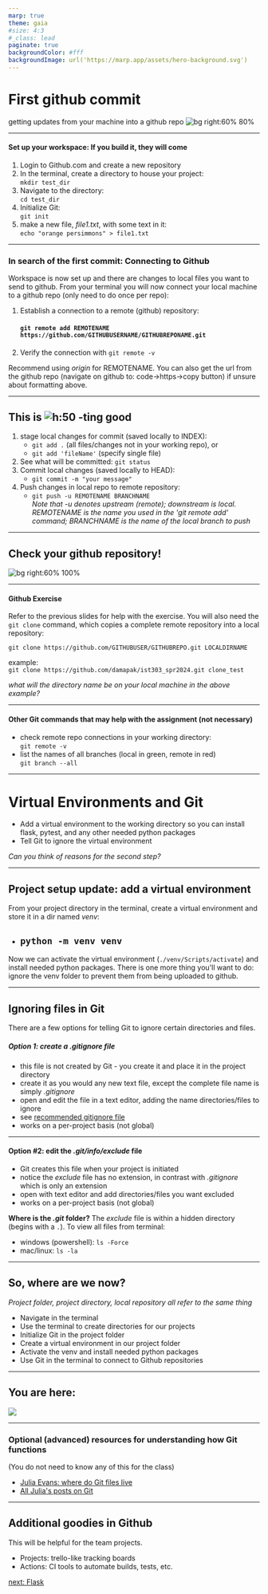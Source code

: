 ```yaml
---
marp: true
theme: gaia
#size: 4:3
#_class: lead
paginate: true
backgroundColor: #fff
backgroundImage: url('https://marp.app/assets/hero-background.svg')
---
```

# First github commit 
getting updates from your machine into a github repo
![bg right:60% 80%](rsc/anxious.gif)

---
#### Set up your workspace: If you build it, they will come
1) Login to Github.com and create a new repository
2) In the terminal, create a directory to house your project: \
`mkdir test_dir`
3) Navigate to the directory: \
`cd test_dir`
4) Initialize Git: \
`git init`
5) make a new file, _file1.txt_, with some text in it: \
`echo "orange persimmons" > file1.txt` 

---
<style scoped>
{font-size: 32px;}
</style>
### In search of the first commit: Connecting to Github
Workspace is now set up and there are changes to local files you want to send to github. From your terminal you will now connect your local machine to a github repo (only need to do once per repo):

1. Establish a connection to a remote (github) repository:
    #### `git remote add REMOTENAME https://github.com/GITHUBUSERNAME/GITHUBREPONAME.git`
2. Verify the connection with `git remote -v`

Recommend using _origin_ for REMOTENAME. You can also get the url from the github repo (navigate on github to: code->https->copy button) if unsure about formatting above.

---
<style scoped>
{font-size: 31px;}
</style>
## This is ![h:50](rsc/git.png) -ting good
1) stage local changes for commit (saved locally to INDEX):
    - `git add .` (all files/changes not in your working repo), or
    - `git add 'fileName'` (specify single file)
4) See what will be committed: `git status`
4) Commit local changes (saved locally to HEAD):
    - `git commit -m "your message"`
5) Push changes in local repo to remote repository:
    - `git push -u REMOTENAME BRANCHNAME` \
    _Note that -u denotes upstream (remote); downstream is local. REMOTENAME is the name you used in the 'git remote add' command; BRANCHNAME is the name of the local branch to push_
---
## Check your github repository!
![bg right:60% 100%](rsc/first_commit.jpg)

---
#### Github Exercise
Refer to the previous slides for help with the exercise.
You will also need the `git clone` command, which copies a complete remote repository into a local repository:

`git clone https://github.com/GITHUBUSER/GITHUBREPO.git LOCALDIRNAME`

example: \
`git clone https://github.com/damapak/ist303_spr2024.git clone_test`

_what will the directory name be on your local machine in the above example?_

---
#### Other Git commands that may help with the assignment (not necessary)
- check remote repo connections in your working directory: \
`git remote -v`
- list the names of all branches (local in green, remote in red) \
`git branch --all`

---
# Virtual Environments and Git
- Add a virtual environment to the working directory so you can install flask, pytest, and any other needed python packages
- Tell Git to ignore the virtual environment 

_Can you think of reasons for the second step?_

---
## Project setup update: add a virtual environment
From your project directory in the terminal, create a virtual environment and store it in a dir named _venv_:
- ## `python -m venv venv`

Now we can activate the virtual environment (`./venv/Scripts/activate`) and install needed python packages. There is one more thing you'll want to do: ignore the venv folder to prevent them from being uploaded to github.

---
<style scoped>
{font-size: 31px;}
</style>
## Ignoring files in Git
There are a few options for telling Git to ignore certain directories and files.
##### Option 1: create a _.gitignore_ file
- this file is not created by Git - you create it and place it in the project directory
- create it as you would any new text file, except the complete file name is simply _.gitignore_
- open and edit the file in a text editor, adding the name directories/files to ignore
- see [recommended gitignore file](https://github.com/github/gitignore/blob/main/Python.gitignore)
- works on a per-project basis (not global)
---
<style scoped>
{font-size: 31px;}
</style>
#### Option #2: edit the _.git/info/exclude_ file
- Git creates this file when your project is initiated
- notice the _exclude_ file has no extension, in contrast with _.gitignore_ which is only an extension
- open with text editor and add directories/files you want excluded
- works on a per-project basis (not global)

**Where is the _.git_ folder?**
The _exclude_ file is within a hidden directory (begins with a `.`). To view all files from terminal:
- windows (powershell): `ls -Force`
- mac/linux: `ls -la`

---
## So, where are we now?
_Project folder, project directory, local repository all refer to the same thing_
- Navigate in the terminal
- Use the terminal to create directories for our projects
- Initialize Git in the project folder
- Create a virtual environment in our project folder
- Activate the venv and install needed python packages 
- Use Git in the terminal to connect to Github repositories

---
## You are here:
![](rsc/dilbert_envt.png)

---
### Optional (advanced) resources for understanding how Git functions
(You do not need to know any of this for the class)
- [Julia Evans: where do Git files live](https://jvns.ca/blog/2023/09/14/in-a-git-repository--where-do-your-files-live-/)
- [All Julia's posts on Git](https://jvns.ca/#git)
---

## Additional goodies in Github
This will be helpful for the team projects.
- Projects: trello-like tracking boards
- Actions: CI tools to automate builds, tests, etc.


[next: Flask](./week02_03_src.md#flask)
